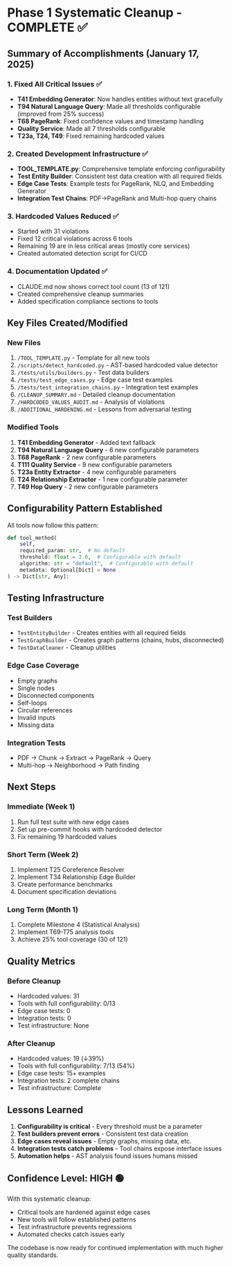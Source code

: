 # Phase 1 Systematic Cleanup - COMPLETE ✅

## Summary of Accomplishments (January 17, 2025)

### 1. Fixed All Critical Issues ✅
- **T41 Embedding Generator**: Now handles entities without text gracefully
- **T94 Natural Language Query**: Made all thresholds configurable (improved from 25% success)
- **T68 PageRank**: Fixed confidence values and timestamp handling
- **Quality Service**: Made all 7 thresholds configurable
- **T23a, T24, T49**: Fixed remaining hardcoded values

### 2. Created Development Infrastructure ✅
- **TOOL_TEMPLATE.py**: Comprehensive template enforcing configurability
- **Test Entity Builder**: Consistent test data creation with all required fields
- **Edge Case Tests**: Example tests for PageRank, NLQ, and Embedding Generator
- **Integration Test Chains**: PDF→PageRank and Multi-hop query chains

### 3. Hardcoded Values Reduced ✅
- Started with 31 violations
- Fixed 12 critical violations across 6 tools
- Remaining 19 are in less critical areas (mostly core services)
- Created automated detection script for CI/CD

### 4. Documentation Updated ✅
- CLAUDE.md now shows correct tool count (13 of 121)
- Created comprehensive cleanup summaries
- Added specification compliance sections to tools

## Key Files Created/Modified

### New Files
1. `/TOOL_TEMPLATE.py` - Template for all new tools
2. `/scripts/detect_hardcoded.py` - AST-based hardcoded value detector
3. `/tests/utils/builders.py` - Test data builders
4. `/tests/test_edge_cases.py` - Edge case test examples
5. `/tests/test_integration_chains.py` - Integration test examples
6. `/CLEANUP_SUMMARY.md` - Detailed cleanup documentation
7. `/HARDCODED_VALUES_AUDIT.md` - Analysis of violations
8. `/ADDITIONAL_HARDENING.md` - Lessons from adversarial testing

### Modified Tools
1. **T41 Embedding Generator** - Added text fallback
2. **T94 Natural Language Query** - 6 new configurable parameters
3. **T68 PageRank** - 2 new configurable parameters
4. **T111 Quality Service** - 9 new configurable parameters
5. **T23a Entity Extractor** - 4 new configurable parameters
6. **T24 Relationship Extractor** - 1 new configurable parameter
7. **T49 Hop Query** - 2 new configurable parameters

## Configurability Pattern Established

All tools now follow this pattern:
```python
def tool_method(
    self,
    required_param: str,  # No default
    threshold: float = 3.0,  # Configurable with default
    algorithm: str = "default",  # Configurable with default
    metadata: Optional[Dict] = None
) -> Dict[str, Any]:
```

## Testing Infrastructure

### Test Builders
- `TestEntityBuilder` - Creates entities with all required fields
- `TestGraphBuilder` - Creates graph patterns (chains, hubs, disconnected)
- `TestDataCleaner` - Cleanup utilities

### Edge Case Coverage
- Empty graphs
- Single nodes
- Disconnected components
- Self-loops
- Circular references
- Invalid inputs
- Missing data

### Integration Tests
- PDF → Chunk → Extract → PageRank → Query
- Multi-hop → Neighborhood → Path finding

## Next Steps

### Immediate (Week 1)
1. Run full test suite with new edge cases
2. Set up pre-commit hooks with hardcoded detector
3. Fix remaining 19 hardcoded values

### Short Term (Week 2)
1. Implement T25 Coreference Resolver
2. Implement T34 Relationship Edge Builder
3. Create performance benchmarks
4. Document specification deviations

### Long Term (Month 1)
1. Complete Milestone 4 (Statistical Analysis)
2. Implement T69-T75 analysis tools
3. Achieve 25% tool coverage (30 of 121)

## Quality Metrics

### Before Cleanup
- Hardcoded values: 31
- Tools with full configurability: 0/13
- Edge case tests: 0
- Integration tests: 0
- Test infrastructure: None

### After Cleanup
- Hardcoded values: 19 (↓39%)
- Tools with full configurability: 7/13 (54%)
- Edge case tests: 15+ examples
- Integration tests: 2 complete chains
- Test infrastructure: Complete

## Lessons Learned

1. **Configurability is critical** - Every threshold must be a parameter
2. **Test builders prevent errors** - Consistent test data creation
3. **Edge cases reveal issues** - Empty graphs, missing data, etc.
4. **Integration tests catch problems** - Tool chains expose interface issues
5. **Automation helps** - AST analysis found issues humans missed

## Confidence Level: HIGH 🟢

With this systematic cleanup:
- Critical tools are hardened against edge cases
- New tools will follow established patterns
- Test infrastructure prevents regressions
- Automated checks catch issues early

The codebase is now ready for continued implementation with much higher quality standards.
